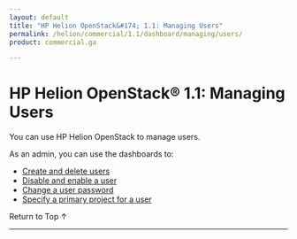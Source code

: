 ```yaml
---
layout: default
title: "HP Helion OpenStack&#174; 1.1: Managing Users"
permalink: /helion/commercial/1.1/dashboard/managing/users/
product: commercial.ga

---
```

<!--PUBLISHED-->

<script>

function PageRefresh {
onLoad="window.refresh"
}

PageRefresh();

</script>

<!--
<p style="font-size: small;"> <a href="/helion/commercial/1.1/ga1/install/">&#9664; PREV</a> | <a href="/helion/commercial/1.1/ga1/install-overview/">&#9650; UP</a> | <a href="/helion/commercial/1.1/ga1/">NEXT &#9654;</a></p> 
-->

# HP Helion OpenStack&#174; 1.1: Managing Users

You can use HP Helion OpenStack to manage users.

As an admin, you can use the dashboards to:

* [Create and delete users](/helion/commercial/1.1/dashboard/managing/users/create/)
* [Disable and enable a user](/helion/commercial/1.1/dashboard/managing/users/enable/)
* [Change a user password](/helion/commercial/1.1/dashboard/managing/users/password/)
* [Specify a primary project for a user](/helion/commercial/1.1/dashboard/managing/projects/primary/)

<a href="#top" style="padding:14px 0px 14px 0px; text-decoration: none;"> Return to Top &#8593; </a>


----
